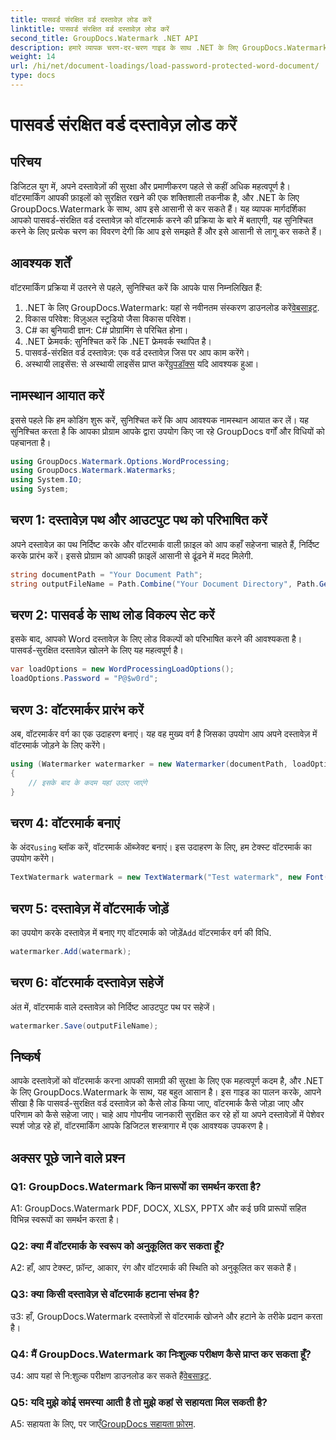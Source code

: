 ```yaml
---
title: पासवर्ड संरक्षित वर्ड दस्तावेज़ लोड करें
linktitle: पासवर्ड संरक्षित वर्ड दस्तावेज़ लोड करें
second_title: GroupDocs.Watermark .NET API
description: हमारे व्यापक चरण-दर-चरण गाइड के साथ .NET के लिए GroupDocs.Watermark का उपयोग करके पासवर्ड-सुरक्षित Word दस्तावेज़ों में आसानी से वॉटरमार्क जोड़ें।
weight: 14
url: /hi/net/document-loadings/load-password-protected-word-document/
type: docs
---
```

# पासवर्ड संरक्षित वर्ड दस्तावेज़ लोड करें

## परिचय
डिजिटल युग में, अपने दस्तावेज़ों की सुरक्षा और प्रमाणीकरण पहले से कहीं अधिक महत्वपूर्ण है। वॉटरमार्किंग आपकी फ़ाइलों को सुरक्षित रखने की एक शक्तिशाली तकनीक है, और .NET के लिए GroupDocs.Watermark के साथ, आप इसे आसानी से कर सकते हैं। यह व्यापक मार्गदर्शिका आपको पासवर्ड-संरक्षित वर्ड दस्तावेज़ को वॉटरमार्क करने की प्रक्रिया के बारे में बताएगी, यह सुनिश्चित करने के लिए प्रत्येक चरण का विवरण देगी कि आप इसे समझते हैं और इसे आसानी से लागू कर सकते हैं।
## आवश्यक शर्तें
वॉटरमार्किंग प्रक्रिया में उतरने से पहले, सुनिश्चित करें कि आपके पास निम्नलिखित हैं:
1.  .NET के लिए GroupDocs.Watermark: यहां से नवीनतम संस्करण डाउनलोड करें[वेबसाइट](https://releases.groupdocs.com/Watermark/net/).
2. विकास परिवेश: विज़ुअल स्टूडियो जैसा विकास परिवेश।
3. C# का बुनियादी ज्ञान: C# प्रोग्रामिंग से परिचित होना।
4. .NET फ्रेमवर्क: सुनिश्चित करें कि .NET फ्रेमवर्क स्थापित है।
5. पासवर्ड-संरक्षित वर्ड दस्तावेज़: एक वर्ड दस्तावेज़ जिस पर आप काम करेंगे।
6.  अस्थायी लाइसेंस: से अस्थायी लाइसेंस प्राप्त करें[ग्रुपडॉक्स](https://purchase.groupdocs.com/temporary-license/) यदि आवश्यक हुआ।
## नामस्थान आयात करें
इससे पहले कि हम कोडिंग शुरू करें, सुनिश्चित करें कि आप आवश्यक नामस्थान आयात कर लें। यह सुनिश्चित करता है कि आपका प्रोग्राम आपके द्वारा उपयोग किए जा रहे GroupDocs वर्गों और विधियों को पहचानता है।
```csharp
using GroupDocs.Watermark.Options.WordProcessing;
using GroupDocs.Watermark.Watermarks;
using System.IO;
using System;
```
## चरण 1: दस्तावेज़ पथ और आउटपुट पथ को परिभाषित करें
अपने दस्तावेज़ का पथ निर्दिष्ट करके और वॉटरमार्क वाली फ़ाइल को आप कहाँ सहेजना चाहते हैं, निर्दिष्ट करके प्रारंभ करें। इससे प्रोग्राम को आपकी फ़ाइलें आसानी से ढूंढने में मदद मिलेगी.
```csharp
string documentPath = "Your Document Path";
string outputFileName = Path.Combine("Your Document Directory", Path.GetFileName(documentPath));
```
## चरण 2: पासवर्ड के साथ लोड विकल्प सेट करें
इसके बाद, आपको Word दस्तावेज़ के लिए लोड विकल्पों को परिभाषित करने की आवश्यकता है। पासवर्ड-सुरक्षित दस्तावेज़ खोलने के लिए यह महत्वपूर्ण है।
```csharp
var loadOptions = new WordProcessingLoadOptions();
loadOptions.Password = "P@$w0rd";
```
## चरण 3: वॉटरमार्कर प्रारंभ करें
अब, वॉटरमार्कर वर्ग का एक उदाहरण बनाएं। यह वह मुख्य वर्ग है जिसका उपयोग आप अपने दस्तावेज़ में वॉटरमार्क जोड़ने के लिए करेंगे।
```csharp
using (Watermarker watermarker = new Watermarker(documentPath, loadOptions))
{
    // इसके बाद के कदम यहां उठाए जाएंगे
}
```
## चरण 4: वॉटरमार्क बनाएं
 के अंदर`using` ब्लॉक करें, वॉटरमार्क ऑब्जेक्ट बनाएं। इस उदाहरण के लिए, हम टेक्स्ट वॉटरमार्क का उपयोग करेंगे।
```csharp
TextWatermark watermark = new TextWatermark("Test watermark", new Font("Arial", 12));
```
## चरण 5: दस्तावेज़ में वॉटरमार्क जोड़ें
का उपयोग करके दस्तावेज़ में बनाए गए वॉटरमार्क को जोड़ें`Add` वॉटरमार्कर वर्ग की विधि.
```csharp
watermarker.Add(watermark);
```
## चरण 6: वॉटरमार्क दस्तावेज़ सहेजें
अंत में, वॉटरमार्क वाले दस्तावेज़ को निर्दिष्ट आउटपुट पथ पर सहेजें।
```csharp
watermarker.Save(outputFileName);
```
## निष्कर्ष
आपके दस्तावेज़ों को वॉटरमार्क करना आपकी सामग्री की सुरक्षा के लिए एक महत्वपूर्ण कदम है, और .NET के लिए GroupDocs.Watermark के साथ, यह बहुत आसान है। इस गाइड का पालन करके, आपने सीखा है कि पासवर्ड-सुरक्षित वर्ड दस्तावेज़ को कैसे लोड किया जाए, वॉटरमार्क कैसे जोड़ा जाए और परिणाम को कैसे सहेजा जाए। चाहे आप गोपनीय जानकारी सुरक्षित कर रहे हों या अपने दस्तावेज़ों में पेशेवर स्पर्श जोड़ रहे हों, वॉटरमार्किंग आपके डिजिटल शस्त्रागार में एक आवश्यक उपकरण है।
## अक्सर पूछे जाने वाले प्रश्न
### Q1: GroupDocs.Watermark किन प्रारूपों का समर्थन करता है?
A1: GroupDocs.Watermark PDF, DOCX, XLSX, PPTX और कई छवि प्रारूपों सहित विभिन्न स्वरूपों का समर्थन करता है।
### Q2: क्या मैं वॉटरमार्क के स्वरूप को अनुकूलित कर सकता हूँ?
A2: हाँ, आप टेक्स्ट, फ़ॉन्ट, आकार, रंग और वॉटरमार्क की स्थिति को अनुकूलित कर सकते हैं।
### Q3: क्या किसी दस्तावेज़ से वॉटरमार्क हटाना संभव है?
उ3: हाँ, GroupDocs.Watermark दस्तावेज़ों से वॉटरमार्क खोजने और हटाने के तरीके प्रदान करता है।
### Q4: मैं GroupDocs.Watermark का निःशुल्क परीक्षण कैसे प्राप्त कर सकता हूँ?
 उ4: आप यहां से नि:शुल्क परीक्षण डाउनलोड कर सकते हैं[वेबसाइट](https://releases.groupdocs.com/).
### Q5: यदि मुझे कोई समस्या आती है तो मुझे कहां से सहायता मिल सकती है?
 A5: सहायता के लिए, पर जाएँ[GroupDocs सहायता फ़ोरम](https://forum.groupdocs.com/c/watermark/19).